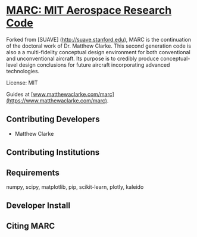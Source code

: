 
[MARC: MIT Aerospace Research Code](https://www.matthewaclarke.com/marc)
=======

Forked from [SUAVE] (http://suave.stanford.edu), MARC is the 
continuation of the doctoral work of Dr. Matthew Clarke. 
This second generation code is also a a multi-fidelity conceptual
design environment for both conventional and unconventional aircraft.
Its purpose is to credibly produce conceptual-level design conclusions
for future aircraft incorporating advanced technologies.

 
License: MIT 

Guides at [www.matthewaclarke.com/marc](https://www.matthewaclarke.com/marc).

Contributing Developers
-----------------------
* Matthew Clarke

Contributing Institutions
------------------------- 
 
Requirements
------------

numpy, scipy, matplotlib, pip, scikit-learn, plotly, kaleido


Developer Install
----------------- 

Citing MARC
-----------------

